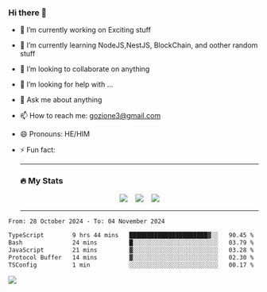### Hi there 👋

<!--
**charlieScript/charlieScript** is a ✨ _special_ ✨ repository because its `README.md` (this file) appears on your GitHub profile.

Here are some ideas to get you started: -->

- 🔭 I’m currently working on Exciting stuff
- 🌱 I’m currently learning NodeJS,NestJS, BlockChain, and oother random stuff
- 👯 I’m looking to collaborate on anything
- 🤔 I’m looking for help with ...
- 💬 Ask me about anything
- 📫 How to reach me: gozione3@gmail.com
- 😄 Pronouns: HE/HIM
- ⚡ Fun fact:


  ---

  ### :fire: My Stats

  <div id="stats" align="center">
  <img src="http://github-readme-streak-stats.herokuapp.com?user=charlieScript&theme=dark&date_format=M%20j%5B%2C%20Y%5D" />&nbsp;&nbsp;&nbsp;
  <img src="https://github-readme-stats.vercel.app/api/top-langs/?username=charlieScript&layout=compact&theme=vision-friendly-dark"/>&nbsp;&nbsp;&nbsp;
  <img src="https://github-readme-stats.vercel.app/api?username=charlieScript&show_icons=true&theme=radical"/>
  </div>

  ---



<!--START_SECTION:waka-->

```txt
From: 28 October 2024 - To: 04 November 2024

TypeScript        9 hrs 44 mins   ██████████████████████▓░░   90.45 %
Bash              24 mins         █░░░░░░░░░░░░░░░░░░░░░░░░   03.79 %
JavaScript        21 mins         ▓░░░░░░░░░░░░░░░░░░░░░░░░   03.28 %
Protocol Buffer   14 mins         ▓░░░░░░░░░░░░░░░░░░░░░░░░   02.30 %
TSConfig          1 min           ░░░░░░░░░░░░░░░░░░░░░░░░░   00.17 %
```

<!--END_SECTION:waka-->
![](https://komarev.com/ghpvc/?username=charlieScript)
